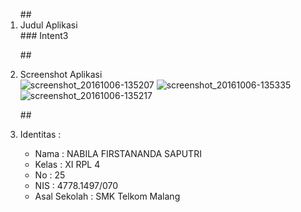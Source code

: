 <ol>
##<li> Judul Aplikasi </li>
### Intent3
  
##<li> Screenshot Aplikasi </li>
![screenshot_20161006-135207](https://cloud.githubusercontent.com/assets/22027035/19153210/bce3d7fa-8bff-11e6-91bb-d476a7f6752f.png)
![screenshot_20161006-135335](https://cloud.githubusercontent.com/assets/22027035/19153209/bcdbe86a-8bff-11e6-878c-70c4229fad43.png)
![screenshot_20161006-135217](https://cloud.githubusercontent.com/assets/22027035/19153211/bd0a791e-8bff-11e6-8e15-ae516351e897.png)
  
##<li> Identitas : </li>
 
 <ul>
 <li> Nama : NABILA FIRSTANANDA SAPUTRI </li>
 <li> Kelas : XI RPL 4 </li>
 <li> No : 25 </li>
 <li> NIS : 4778.1497/070 </li>
 <li> Asal Sekolah : SMK Telkom Malang </li>
 </ul>
